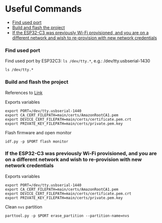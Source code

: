 # Useful Commands

- [Find used port](#find-used-port)
- [Build and flash the project](#build-and-flash-the-project)
- [If the ESP32-C3 was previously Wi-Fi provisioned, and you are on a different network and wish to re-provision with new network credentials](#if-the-esp32-c3-was-previously-wi-fi-provisioned-and-you-are-on-a-different-network-and-wish-to-re-provision-with-new-network-credentials)

### Find used port
Find used port by ESP32C3: `ls /dev/tty.*`, e.g.:  /dev/tty.usbserial-1430
```
ls /dev/tty.*
```

### Build and flash the project 
References to [Link](../GettingStartedGuide.md#3-build-and-flash-the-demo-project)

Exports variables
```
export PORT=/dev/tty.usbserial-1440
export CA_CERT_FILEPATH=main/certs/AmazonRootCA1.pem
export DEVICE_CERT_FILEPATH=main/certs/certificate.pem.crt
export PRIVATE_KEY_FILEPATH=main/certs/private.pem.key
```
Flash firmware and open monitor
```
idf.py -p $PORT flash monitor
```

### If the ESP32-C3 was previously Wi-Fi provisioned, and you are on a different network and wish to re-provision with new network credentials

Exports variables
```
export PORT=/dev/tty.usbserial-1440
export CA_CERT_FILEPATH=main/certs/AmazonRootCA1.pem
export DEVICE_CERT_FILEPATH=main/certs/certificate.pem.crt
export PRIVATE_KEY_FILEPATH=main/certs/private.pem.key
```
Clean `nvs` partition
```
parttool.py -p $PORT erase_partition --partition-name=nvs
```